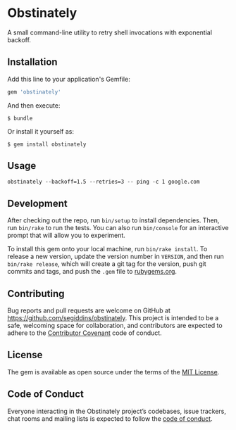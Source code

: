 # Obstinately

A small command-line utility to retry shell invocations with exponential backoff.

## Installation

Add this line to your application's Gemfile:

```ruby
gem 'obstinately'
```

And then execute:

    $ bundle

Or install it yourself as:

    $ gem install obstinately

## Usage

```shell
obstinately --backoff=1.5 --retries=3 -- ping -c 1 google.com
```

## Development

After checking out the repo, run `bin/setup` to install dependencies. Then, run `bin/rake` to run the tests. You can also run `bin/console` for an interactive prompt that will allow you to experiment.

To install this gem onto your local machine, run `bin/rake install`. To release a new version, update the version number in `VERSION`, and then run `bin/rake release`, which will create a git tag for the version, push git commits and tags, and push the `.gem` file to [rubygems.org](https://rubygems.org).

## Contributing

Bug reports and pull requests are welcome on GitHub at https://github.com/segiddins/obstinately. This project is intended to be a safe, welcoming space for collaboration, and contributors are expected to adhere to the [Contributor Covenant](http://contributor-covenant.org) code of conduct.

## License

The gem is available as open source under the terms of the [MIT License](https://opensource.org/licenses/MIT).

## Code of Conduct

Everyone interacting in the Obstinately project’s codebases, issue trackers, chat rooms and mailing lists is expected to follow the [code of conduct](https://github.com/segiddins/obstinately/blob/master/CODE_OF_CONDUCT.md).
